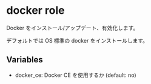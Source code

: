 # docker role

Docker をインストール/アップデート、有効化します。

デフォルトでは OS 標準の docker をインストールします。

## Variables

* docker_ce: Docker CE を使用するか (default: no)
